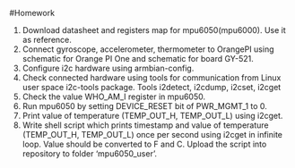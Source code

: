 #Homework

1. Download datasheet and registers map for mpu6050(mpu6000). Use it as reference.
2. Connect gyroscope, accelerometer, thermometer to OrangePI using schematic for Orange PI One 
and schematic for board GY-521.
3. Configure i2c hardware using armbian-config.
4. Check connected hardware using tools for communication from Linux user space i2c-tools package.
Tools i2detect, i2cdump, i2cset, i2cget
5. Check the value WHO_AM_I register in mpu6050.
6. Run mpu6050 by setting DEVICE_RESET bit of PWR_MGMT_1 to 0.
7. Print value of temperature (TEMP_OUT_H, TEMP_OUT_L) using i2cget.
8. Write shell script which prints timestamp and value of temperature (TEMP_OUT_H, TEMP_OUT_L)
once per second using i2cget in infinite loop. Value should be converted to F and C.
Upload the script into repository to folder ‘mpu6050_user’.
